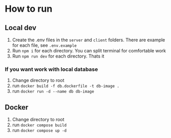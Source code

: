 # How to run

## Local dev

1. Create the .env files in the `server` and `client` folders. There are example for each file, see `.env.example`
2. Run `npm i` for each directory. You can split terminal for comfortable work
3. Run `npm run dev` for each directory. Thats it

### If you want work with local database
1. Change directory to root
2. run `docker build -f db.dockerfile -t db-image .`
3. run `docker run -d --name db db-image`

## Docker
1. Change directory to root
2. run `docker compose build`
3. run `docker compose up -d`